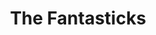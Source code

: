 ---
title: The Fantasticks
year: 1964
opening_date: 1964-05-29
closing_date: 1964-06-06
layout: productions
image:
image_caption:
image_credit:
playbill:
category:
details:
  Theatre: Theatre Jacksonville
  Venue: Little Theatre
cast:
  The Narrator: Larry Dorminy
  The Girl: Mary Sidney
  The Boy: David Lang
  The Girl's Father: Paul Galloway
  The Boy's Father: William Scott Thornton
  The Old Actor: Ernest Goldsmith
  The Man Who Dies: Ed Poole
  The Mute: John Skye
crew:
  Director: George Ballis
  Technical Director: Chase Ambler
  Musical Director: Rosalind MacEnulty
  Stage Manager:
    - A. Ira Fink
    - Thelma Baker
  Lighting:
    - Chase Ambler
    - Peggy Miller
  Costumes: Ed Poole
  Properties:
    - Ed Poole
    - Gladys Dale
    - Ruth Glezen
    - Beverly Fink
    - Esther Barnes
  Make-up:
    - Sallie Gibbs
    - Bunni Thornhill
    - Ellen Black
    - Ed Heist, Jr.
  Set Consultant: Chase Ambler
  Set Crew:
    - Ernest Goldsmith
    - Tim McManus
    - Gladys Dale
    - Peggy Miller
    - Don McIntire
orchestra:
  Piano: Rosalind MacEnulty
  Drums: John Wolters
external_links:
---